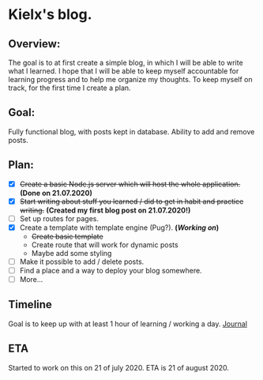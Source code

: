 # Kielx's blog.

## Overview:

The goal is to at first create a simple blog, in which I will be able to write what I learned.
I hope that I will be able to keep myself accountable for learning progress and to help me organize my thoughts.
To keep myself on track, for the first time I create a plan.

## Goal:

Fully functional blog, with posts kept in database. Ability to add and remove posts.

## Plan:

- [x] ~~Create a basic Node.js server which will host the whole application.~~ **(Done on 21.07.2020)**
- [x] ~~Start writing about stuff you learned / did to get in habit and practice writing.~~ **(Created my first blog post on 21.07.2020!)**
- [ ] Set up routes for pages.
- [x] Create a template with template engine (Pug?). **(_Working on_)**
  - ~~Create basic template~~
  - Create route that will work for dynamic posts
  - Maybe add some styling
- [ ] Make it possible to add / delete posts.
- [ ] Find a place and a way to deploy your blog somewhere.
- [ ] More...

## Timeline

Goal is to keep up with at least 1 hour of learning / working a day.
[Journal](./journal.md)

## ETA

Started to work on this on 21 of july 2020.
ETA is 21 of august 2020.
